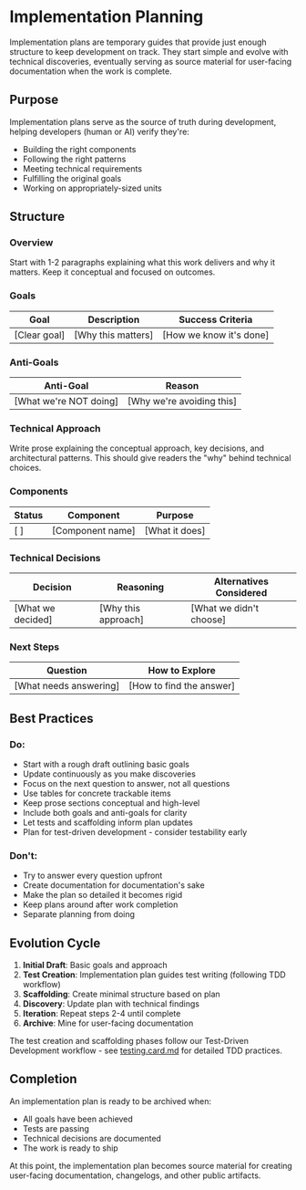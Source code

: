 # Implementation Planning

Implementation plans are temporary guides that provide just enough structure to
keep development on track. They start simple and evolve with technical
discoveries, eventually serving as source material for user-facing documentation
when the work is complete.

## Purpose

Implementation plans serve as the source of truth during development, helping
developers (human or AI) verify they're:

- Building the right components
- Following the right patterns
- Meeting technical requirements
- Fulfilling the original goals
- Working on appropriately-sized units

## Structure

### Overview

Start with 1-2 paragraphs explaining what this work delivers and why it matters.
Keep it conceptual and focused on outcomes.

### Goals

| Goal         | Description        | Success Criteria        |
| ------------ | ------------------ | ----------------------- |
| [Clear goal] | [Why this matters] | [How we know it's done] |

### Anti-Goals

| Anti-Goal              | Reason                    |
| ---------------------- | ------------------------- |
| [What we're NOT doing] | [Why we're avoiding this] |

### Technical Approach

Write prose explaining the conceptual approach, key decisions, and architectural
patterns. This should give readers the "why" behind technical choices.

### Components

| Status | Component        | Purpose        |
| ------ | ---------------- | -------------- |
| [ ]    | [Component name] | [What it does] |

### Technical Decisions

| Decision          | Reasoning           | Alternatives Considered |
| ----------------- | ------------------- | ----------------------- |
| [What we decided] | [Why this approach] | [What we didn't choose] |

### Next Steps

| Question               | How to Explore           |
| ---------------------- | ------------------------ |
| [What needs answering] | [How to find the answer] |

## Best Practices

### Do:

- Start with a rough draft outlining basic goals
- Update continuously as you make discoveries
- Focus on the next question to answer, not all questions
- Use tables for concrete trackable items
- Keep prose sections conceptual and high-level
- Include both goals and anti-goals for clarity
- Let tests and scaffolding inform plan updates
- Plan for test-driven development - consider testability early

### Don't:

- Try to answer every question upfront
- Create documentation for documentation's sake
- Make the plan so detailed it becomes rigid
- Keep plans around after work completion
- Separate planning from doing

## Evolution Cycle

1. **Initial Draft**: Basic goals and approach
2. **Test Creation**: Implementation plan guides test writing (following TDD
   workflow)
3. **Scaffolding**: Create minimal structure based on plan
4. **Discovery**: Update plan with technical findings
5. **Iteration**: Repeat steps 2-4 until complete
6. **Archive**: Mine for user-facing documentation

The test creation and scaffolding phases follow our Test-Driven Development
workflow - see [testing.card.md](./testing.card.md) for detailed TDD practices.

## Completion

An implementation plan is ready to be archived when:

- All goals have been achieved
- Tests are passing
- Technical decisions are documented
- The work is ready to ship

At this point, the implementation plan becomes source material for creating
user-facing documentation, changelogs, and other public artifacts.
